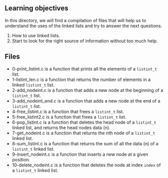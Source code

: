 ## Learning objectives
In this directory, we will find a compilation of files that will help us to understand the uses of the linked lists and try to answer the next questions.
 1.   How to use linked lists.
  2. Start to look for the right source of information without too much help.
 ## Files
- 0-print_listint.c is a function that prints all the elements of a `listint_t` list.
- 1-listint_len.c is a function that returns the number of elements in a linked `listint_t` list.
- 2-add_nodeint.c is a function that adds a new node at the beginning of a `listint_t` list.
- 3-add_nodeint_end.c is a function that adds a new node at the end of a `listint_t` list.
- 4-free_listint.c is a function that frees a `listint_t` list.
- 5-free_listint2.c is a function that frees a `listint_t` list.
- 6-pop_listint.c is a function that deletes the head node of a `listint_t` linked list, and returns the head nodes data (n).
- 7-get_nodeint.c is a function that returns the nth node of a `listint_t` linked list.
- 8-sum_listint.c is a function that returns the sum of all the data (n) of a `listint_t` linked list.
- 9-insert_nodeint.c is a function that inserts a new node at a given position.
- 10-delete_nodeint.c is a function that deletes the node at index `index` of a `listint_t` linked list.